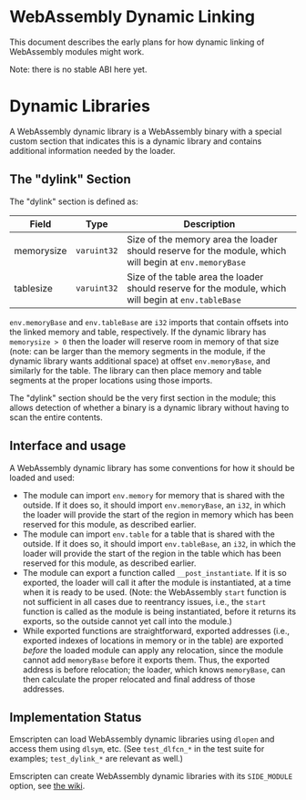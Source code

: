 WebAssembly Dynamic Linking
===========================

This document describes the early plans for how dynamic linking of WebAssembly modules might work.

Note: there is no stable ABI here yet.

# Dynamic Libraries

A WebAssembly dynamic library is a WebAssembly binary with a special custom section that indicates this is a dynamic library and contains additional information needed by the loader.

## The "dylink" Section

The "dylink" section is defined as:

| Field      | Type        | Description                    |
| ---------- | ----------- | ------------------------------ |
| memorysize | `varuint32` | Size of the memory area the loader should reserve for the module, which will begin at `env.memoryBase` |
| tablesize  | `varuint32` | Size of the table area the loader should reserve for the module, which will begin at `env.tableBase` |

`env.memoryBase` and `env.tableBase` are `i32` imports that contain offsets into the linked memory and table, respectively. If the dynamic library has `memorysize > 0` then the loader will reserve room in memory of that size (note: can be larger than the memory segments in the module, if the dynamic library wants additional space) at offset `env.memoryBase`, and similarly for the table. The library can then place memory and table segments at the proper locations using those imports.

The "dylink" section should be the very first section in the module; this allows detection of whether a binary is a dynamic library without having to scan the entire contents.

## Interface and usage

A WebAssembly dynamic library has some conventions for how it should be loaded and used:

 * The module can import `env.memory` for memory that is shared with the outside. If it does so, it should import `env.memoryBase`, an `i32`, in which the loader will provide the start of the region in memory which has been reserved for this module, as described earlier.
 * The module can import `env.table` for a table that is shared with the outside. If it does so, it should import `env.tableBase`, an `i32`, in which the loader will provide the start of the region in the table which has been reserved for this module, as described earlier.
 * The module can export a function called `__post_instantiate`. If it is so exported, the loader will call it after the module is instantiated, at a time when it is ready to be used. (Note: the WebAssembly `start` function is not sufficient in all cases due to reentrancy issues, i.e., the `start` function is called as the module is being instantiated, before it returns its exports, so the outside cannot yet call into the module.)
 * While exported functions are straightforward, exported addresses (i.e., exported indexes of locations in memory or in the table) are exported *before* the loaded module can apply any relocation, since the module cannot add `memoryBase` before it exports them. Thus, the exported address is before relocation; the loader, which knows `memoryBase`, can then calculate the proper relocated and final address of those addresses.

## Implementation Status

Emscripten can load WebAssembly dynamic libraries using `dlopen` and access them using `dlsym`, etc. (See `test_dlfcn_*` in the test suite for examples; `test_dylink_*` are relevant as well.)

Emscripten can create WebAssembly dynamic libraries with its `SIDE_MODULE` option, see [the wiki](https://github.com/kripken/emscripten/wiki/WebAssembly-Standalone).

